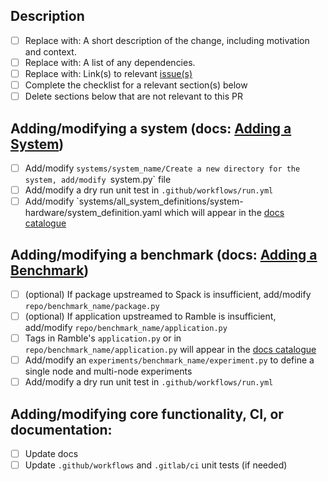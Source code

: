 ## Description

- [ ] Replace with: A short description of the change, including motivation and context.
- [ ] Replace with: A list of any dependencies.
- [ ] Replace with: Link(s) to relevant [issue(s)](https://docs.github.com/en/issues/tracking-your-work-with-issues/using-issues/linking-a-pull-request-to-an-issue#linking-a-pull-request-to-an-issue-using-a-keyword)
- [ ] Complete the checklist for a relevant section(s) below
- [ ] Delete sections below that are not relevant to this PR

## Adding/modifying a system (docs: [Adding a System](https://software.llnl.gov/benchpark/add-a-system-config.html))

- [ ] Add/modify `systems/system_name/Create a new directory for the system, add/modify `system.py` file
- [ ] Add/modify a dry run unit test in `.github/workflows/run.yml`
- [ ] Add/modify `systems/all_system_definitions/system-hardware/system_definition.yaml which will appear in the [docs catalogue](https://software.llnl.gov/benchpark/system-list.html)

## Adding/modifying a benchmark (docs: [Adding a Benchmark](https://software.llnl.gov/benchpark/add-a-benchmark.html))

- [ ] (optional) If package upstreamed to Spack is insufficient, add/modify `repo/benchmark_name/package.py`
- [ ] (optional) If application upstreamed to Ramble is insufficient, add/modify `repo/benchmark_name/application.py`
- [ ] Tags in Ramble's `application.py` or in `repo/benchmark_name/application.py` will appear in the [docs catalogue](https://software.llnl.gov/benchpark/benchmark-list.html)
- [ ] Add/modify an `experiments/benchmark_name/experiment.py` to define a single node and multi-node experiments
- [ ] Add/modify a dry run unit test in `.github/workflows/run.yml`

## Adding/modifying core functionality, CI, or documentation:

- [ ] Update docs
- [ ] Update `.github/workflows` and `.gitlab/ci` unit tests (if needed)
